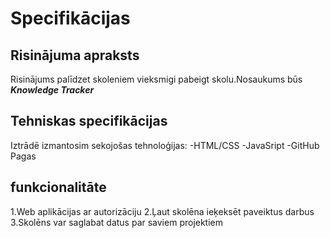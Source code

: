 # Specifikācijas

## Risinājuma apraksts
Risinājums palīdzet skoleniem vieksmigi pabeigt skolu.Nosaukums būs
***Knowledge Tracker***

## Tehniskas specifikācijas
Iztrādē izmantosim sekojošas tehnoloģijas:
-HTML/CSS
-JavaSript
-GitHub Pagas

## funkcionalitāte
1.Web aplikācijas ar autorizāciju
2.Ļaut skolēna ieķeksēt paveiktus darbus
3.Skolēns var saglabat datus par saviem projektiem
